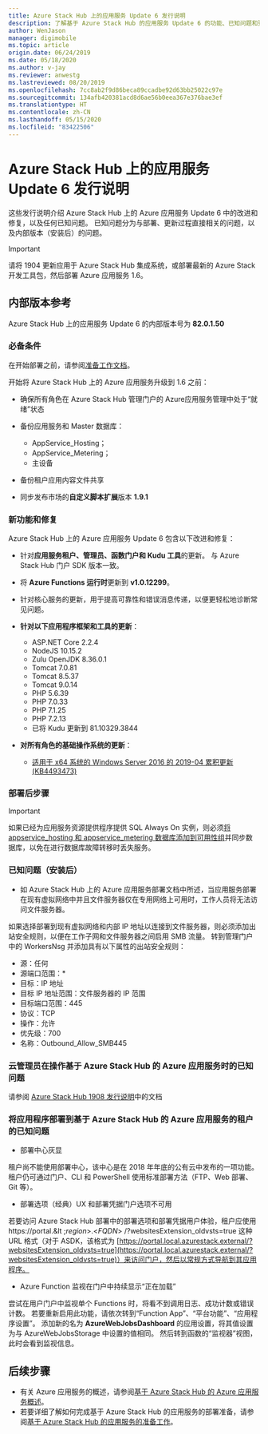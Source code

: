 ```yaml
---
title: Azure Stack Hub 上的应用服务 Update 6 发行说明
description: 了解基于 Azure Stack Hub 的应用服务 Update 6 的功能、已知问题和更新下载位置。
author: WenJason
manager: digimobile
ms.topic: article
origin.date: 06/24/2019
ms.date: 05/18/2020
ms.author: v-jay
ms.reviewer: anwestg
ms.lastreviewed: 08/20/2019
ms.openlocfilehash: 7cc8ab2f9d86beca89ccadbe92d63bb25022c97e
ms.sourcegitcommit: 134afb420381acd8d6ae56b0eea367e376bae3ef
ms.translationtype: HT
ms.contentlocale: zh-CN
ms.lasthandoff: 05/15/2020
ms.locfileid: "83422506"
---
```

# <a name="app-service-on-azure-stack-hub-update-6-release-notes"></a>Azure Stack Hub 上的应用服务 Update 6 发行说明

这些发行说明介绍 Azure Stack Hub 上的 Azure 应用服务 Update 6 中的改进和修复，以及任何已知问题。 已知问题分为与部署、更新过程直接相关的问题，以及内部版本（安装后）的问题。

> [!IMPORTANT]
> 请将 1904 更新应用于 Azure Stack Hub 集成系统，或部署最新的 Azure Stack 开发工具包，然后部署 Azure 应用服务 1.6。


## <a name="build-reference"></a>内部版本参考

Azure Stack Hub 上的应用服务 Update 6 的内部版本号为 **82.0.1.50**

### <a name="prerequisites"></a>必备条件

在开始部署之前，请参阅[准备工作文档](azure-stack-app-service-before-you-get-started.md)。

开始将 Azure Stack Hub 上的 Azure 应用服务升级到 1.6 之前：

- 确保所有角色在 Azure Stack Hub 管理门户的 Azure应用服务管理中处于“就绪”状态

- 备份应用服务和 Master 数据库：
  - AppService_Hosting；
  - AppService_Metering；
  - 主设备

- 备份租户应用内容文件共享

- 同步发布市场的**自定义脚本扩展**版本 **1.9.1**

### <a name="new-features-and-fixes"></a>新功能和修复

Azure Stack Hub 上的 Azure 应用服务 Update 6 包含以下改进和修复：

- 针对**应用服务租户、管理员、函数门户和 Kudu 工具**的更新。 与 Azure Stack Hub 门户 SDK 版本一致。

- 将 **Azure Functions 运行时**更新到 **v1.0.12299**。

- 针对核心服务的更新，用于提高可靠性和错误消息传递，以便更轻松地诊断常见问题。

- **针对以下应用程序框架和工具的更新**：
  - ASP.NET Core 2.2.4
  - NodeJS 10.15.2
  - Zulu OpenJDK 8.36.0.1
  - Tomcat 7.0.81
  - Tomcat 8.5.37
  - Tomcat 9.0.14
  - PHP 5.6.39
  - PHP 7.0.33
  - PHP 7.1.25
  - PHP 7.2.13
  - 已将 Kudu 更新到 81.10329.3844

- **对所有角色的基础操作系统的更新**：
  - [适用于 x64 系统的 Windows Server 2016 的 2019-04 累积更新 (KB4493473)](https://support.microsoft.com/help/4493473/windows-10-update-kb4493473)

### <a name="post-deployment-steps"></a>部署后步骤

> [!IMPORTANT]
> 如果已经为应用服务资源提供程序提供 SQL Always On 实例，则必须[将 appservice_hosting 和 appservice_metering 数据库添加到可用性组](https://docs.microsoft.com/sql/database-engine/availability-groups/windows/availability-group-add-a-database)并同步数据库，以免在进行数据库故障转移时丢失服务。

### <a name="known-issues-post-installation"></a>已知问题（安装后）

- 如 Azure Stack Hub 上的 Azure 应用服务部署文档中所述，当应用服务部署在现有虚拟网络中并且文件服务器仅在专用网络上可用时，工作人员将无法访问文件服务器。

如果选择部署到现有虚拟网络和内部 IP 地址以连接到文件服务器，则必须添加出站安全规则，以便在工作子网和文件服务器之间启用 SMB 流量。 转到管理门户中的 WorkersNsg 并添加具有以下属性的出站安全规则：
 * 源：任何
 * 源端口范围：*
 * 目标：IP 地址
 * 目标 IP 地址范围：文件服务器的 IP 范围
 * 目标端口范围：445
 * 协议：TCP
 * 操作：允许
 * 优先级：700
 * 名称：Outbound_Allow_SMB445

### <a name="known-issues-for-cloud-admins-operating-azure-app-service-on-azure-stack-hub"></a>云管理员在操作基于 Azure Stack Hub 的 Azure 应用服务时的已知问题

请参阅 [Azure Stack Hub 1908 发行说明](/azure-stack/operator/release-notes?view=azs-1908)中的文档

### <a name="known-issues-for-tenants-deploying-applications-on-azure-app-service-on-azure-stack-hub"></a>将应用程序部署到基于 Azure Stack Hub 的 Azure 应用服务的租户的已知问题

- 部署中心灰显

租户尚不能使用部署中心，该中心是在 2018 年年底的公有云中发布的一项功能。  租户仍可通过门户、CLI 和 PowerShell 使用标准部署方法（FTP、Web 部署、Git 等）。

- 部署选项（经典）UX 和部署凭据门户选项不可用

若要访问 Azure Stack Hub 部署中的部署选项和部署凭据用户体验，租户应使用 https://portal.&lt ;*region*&gt;.&lt;*FQDN*&gt; /?websitesExtension_oldvsts=true 这种 URL 格式（对于 ASDK，该格式为 [https://portal.local.azurestack.external/?websitesExtension_oldvsts=true](https://portal.local.azurestack.external/?websitesExtension_oldvsts=true)）来访问门户，然后以常规方式导航到其应用程序。

- Azure Function 监视在门户中持续显示“正在加载”

尝试在用户门户中监视单个 Functions 时，将看不到调用日志、成功计数或错误计数。  若要重新启用此功能，请依次转到“Function App”、“平台功能”、“应用程序设置”。     添加新的名为 **AzureWebJobsDashboard** 的应用设置，将其值设置为与 AzureWebJobsStorage 中设置的值相同。  然后转到函数的“监视器”视图，此时会看到监视信息。

## <a name="next-steps"></a>后续步骤

- 有关 Azure 应用服务的概述，请参阅[基于 Azure Stack Hub 的 Azure 应用服务概述](azure-stack-app-service-overview.md)。
- 若要详细了解如何完成基于 Azure Stack Hub 的应用服务的部署准备，请参阅[基于 Azure Stack Hub 的应用服务的准备工作](azure-stack-app-service-before-you-get-started.md)。
